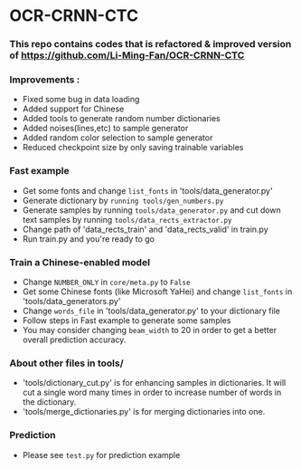 # OCR-CRNN-CTC

### This repo contains codes that is refactored & improved version of https://github.com/Li-Ming-Fan/OCR-CRNN-CTC

### Improvements : 
+ Fixed some bug in data loading
+ Added support for Chinese
+ Added tools to generate random number dictionaries
+ Added noises(lines,etc) to sample generator
+ Added random color selection to sample generator
+ Reduced checkpoint size by only saving trainable variables

### Fast example
+ Get some fonts and change `list_fonts` in 'tools/data_generator.py'
+ Generate dictionary by `running tools/gen_numbers.py`
+ Generate samples by running `tools/data_generator.py` and cut down text samples by running `tools/data_rects_extractor.py`
+ Change path of 'data_rects_train' and 'data_rects_valid' in train.py
+ Run train.py and you're ready to go


### Train a Chinese-enabled model
+ Change `NUMBER_ONLY` in `core/meta.py` to `False`
+ Get some Chinese fonts (like Microsoft YaHei) and change `list_fonts` in 'tools/data_generators.py'
+ Change `words_file` in 'tools/data_generator.py' to your dictionary file
+ Follow steps in Fast example to generate some samples
+ You may consider changing `beam_width` to 20 in order to get a better overall prediction accuracy.

### About other files in tools/
+ 'tools/dictionary_cut.py' is for enhancing samples in dictionaries. It will cut a single word many times in order to increase number of words in the dictionary.
+ 'tools/merge_dictionaries.py' is for merging dictionaries into one.

### Prediction
+ Please see `test.py` for prediction example
